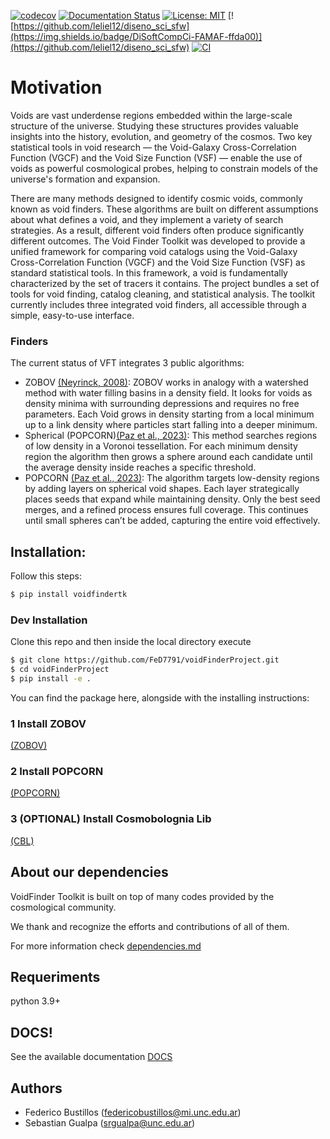 

[![codecov](https://codecov.io/gh/FeD7791/voidFinderProject/graph/badge.svg?token=VYCG6SSNPA)](https://codecov.io/gh/FeD7791/voidFinderProject)
[![Documentation Status](https://readthedocs.org/projects/voidfinderproject/badge/?version=latest)](https://voidfinderproject.readthedocs.io/en/latest/?badge=latest)
[![License: MIT](https://img.shields.io/badge/License-MIT-yellow.svg)](LICENSE)
[![https://github.com/leliel12/diseno_sci_sfw](https://img.shields.io/badge/DiSoftCompCi-FAMAF-ffda00)](https://github.com/leliel12/diseno_sci_sfw)
[![CI](https://github.com/FeD7791/voidFinderProject/actions/workflows/ci.yml/badge.svg)](https://github.com/FeD7791/voidFinderProject/actions/workflows/ci.yml)


# Motivation
Voids are vast underdense regions embedded within the large-scale structure of the universe. Studying these structures provides valuable insights into the history, evolution, and geometry of the cosmos. Two key statistical tools in void research — the Void-Galaxy Cross-Correlation Function (VGCF) and the Void Size Function (VSF) — enable the use of voids as powerful cosmological probes, helping to constrain models of the universe's formation and expansion.

There are many methods designed to identify cosmic voids, commonly known as void finders. These algorithms are built on different assumptions about what defines a void, and they implement a variety of search strategies. As a result, different void finders often produce significantly different outcomes.
The Void Finder Toolkit was developed to provide a unified framework for comparing void catalogs using the Void-Galaxy Cross-Correlation Function (VGCF) and the Void Size Function (VSF) as standard statistical tools. In this framework, a void is fundamentally characterized by the set of tracers it contains. The project bundles a set of tools for void finding, catalog cleaning, and statistical analysis. The toolkit currently includes three integrated void finders, all accessible through a simple, easy-to-use interface.



### Finders

The current status of VFT integrates 3 public algorithms:

- ZOBOV [(Neyrinck, 2008)](https://academic.oup.com/mnras/article/386/4/2101/1462587): ZOBOV works in analogy with a watershed method with water filling basins in a density field. It looks for voids as density minima with surrounding depressions and requires no free parameters. Each Void grows in density starting from a local minimum up to a link density where particles start falling into a deeper minimum.
- Spherical (POPCORN)[(Paz et al., 2023)](https://arxiv.org/abs/2212.06849): This method searches regions of low density in a Voronoi tessellation. For each minimum density region the algorithm then grows a sphere around each candidate until the average density inside reaches a specific threshold.
- POPCORN [(Paz et al., 2023)](https://arxiv.org/abs/2212.06849): The algorithm targets low-density regions by adding layers on spherical void shapes. Each layer strategically places seeds that expand while maintaining density. Only the best seed merges, and a refined process ensures full coverage. This continues until small spheres can’t be added, capturing the entire void effectively.

## Installation:
Follow this steps:

```bash
$ pip install voidfindertk
```

### Dev Installation


Clone this repo and then inside the local directory execute
``` bash
$ git clone https://github.com/FeD7791/voidFinderProject.git
$ cd voidFinderProject
$ pip install -e .
```

You can find the package here, alongside with the installing instructions:

### 1 Install ZOBOV
[(ZOBOV)](http://skysrv.pha.jhu.edu/~neyrinck/voboz/zobovhelp.html)

### 2 Install POPCORN
[(POPCORN)](https://gitlab.com/dante.paz/popcorn_void_finder)

### 3 (OPTIONAL) Install Cosmobolognia Lib
[(CBL)](https://federicomarulli.github.io/CosmoBolognaLib/Doc/html/index.html)

## About our dependencies

VoidFinder Toolkit is built on top of many codes provided by the cosmological community.

We thank and recognize the efforts and contributions of all of them.

For more information check [dependencies.md](dependencies.md)

## Requeriments
python 3.9+

## DOCS!
See the available documentation [DOCS](https://voidfinderproject.readthedocs.io/en/latest/)

## Authors

- Federico Bustillos (federicobustillos@mi.unc.edu.ar)
- Sebastian Gualpa (srgualpa@unc.edu.ar)
